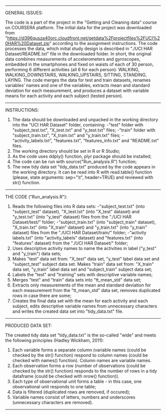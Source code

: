 --------------------------------------------------------------------------------------------------------------------------------------------------------

GENERAL ISSUES:

The code is a part of the project in the "Getting and Cleaning data" course on COURSERA platform. 
The initial data for the project was downloaded from "https://d396qusza40orc.cloudfront.net/getdata%2Fprojectfiles%2FUCI%20HAR%20Dataset.zip" according to the assignment instructions. The code processes the data, which initial study design is described in "./UCI HAR Dataset/README.txt" file in the downloaded folder. In short, the original data combines measurements of accelerometers and gyroscopes, embedded in the smartphones and fixed on waists of each of 30 person, performing 6 different activities (all 6 for each person): WALKING, WALKING_DOWNSTAIRS, WALKING_UPSTAIRS, SITTING, STANDING, LAYING. The code merges the data for test and train datasets, renames variables' names and one of the variables, extracts mean and standard deviation for each measurement, and produces a dataset with variable means for each activity and each subject (tested person). 

--------------------------------------------------------------------------------------------------------------------------------------------------------

INSTRUCTIONS:

1) The data should be downloaded and unpacked in the working directory into the "UCI HAR Dataset" folder, containing:
-"test" folder with "subject_test.txt", "X_test.txt" and "y_test.txt" files;
-"train" folder with "subject_train.txt", "X_train.txt" and "y_train.txt" files;
-"activity_labels.txt", "features.txt", "features_info.txt" and "README.txt" files.
2) The working directory should be set in R or R Studio;
3) As the code uses ddply() function, plyr package should be installed;
4) The code can be run with source("Run_analysis.R") function;
5) The new tidy data set "tidy_data.txt" produced by the code appears in the working directory. It can be read into R with read.table() function (please, state arguments: sep="\t", header=TRUE) and reviewed with str() function.

--------------------------------------------------------------------------------------------------------------------------------------------------------

THE CODE ("Run_analysis.R"): 

1) Reads the following files into R data sets:
-"subject_test.txt" (into "subject_test" dataset), "X_test.txt" (into "X_test" dataset) and "y_test.txt" (into "y_test" dataset) files from the "./UCI HAR Dataset/test/" folder;
-"subject_train.txt" (into "subject_train" dataset), "X_train.txt" (into "X_train" dataset) and "y_train.txt" (into "y_train" dataset) files from the "./UCI HAR Dataset/train/" folder;
-"activity labels.txt" (into "activity_labels" dataset) and "features.txt" (into "features" dataset) from the "./UCI HAR Dataset/" folder;
2) Uses descriptive activity names to name the activities in label ("y_test" and "y_train") data sets;
3) Makes "test" data set from: "X_test" data set, "y_test" label data set and "subject_test" subject data set. Makes "train" data set from: "X_train" data set, "y_train" label data set and "subject_train" subject data set;  
4) Labels the "test" and "training" sets with descriptive variable names;
5) Merges "test" and "train" data sets into "tt_mean_std" data set;
6) Extracts only measurements of the mean and standard deviation for each measurement from the "tt_mean_std" data set, removes duplicated rows in case there are some;
7) Creates the final data set with the mean for each activity and each subject, edits descriptive variable names from unnecessary characters and writes the created data set into "tidy_data.txt" file.

--------------------------------------------------------------------------------------------------------------------------------------------------------

PRODUCED DATA SET:

The created tidy data set "tidy_data.txt" is the so-called "wide" and meets the following principles (Hadley Wickham, 2011):

1) Each variable forms a separate column (variable names (could be checked by the str() function) respond to column names (could be checked with names() function). Column names are variable names.
2) Each observation forms a row (number of observations (could be checked by the str() function) responds to the number of rows in a tidy dataframe (could be checked with nrow() function)).
3) Each type of observational unit forms a table - in this case, one observational unit responds to one table;
4) Data is filtered (duplicated rows are removed, if occured);
5) Variable names consist of letters, numbers and underscores (unnecessary characters are removed).
--------------------------------------------------------------------------------------------------------------------------------------------------------